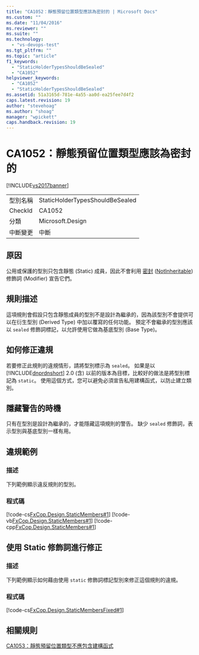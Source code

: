 ```yaml
---
title: "CA1052：靜態預留位置類型應該為密封的 | Microsoft Docs"
ms.custom: ""
ms.date: "11/04/2016"
ms.reviewer: ""
ms.suite: ""
ms.technology: 
  - "vs-devops-test"
ms.tgt_pltfrm: ""
ms.topic: "article"
f1_keywords: 
  - "StaticHolderTypesShouldBeSealed"
  - "CA1052"
helpviewer_keywords: 
  - "CA1052"
  - "StaticHolderTypesShouldBeSealed"
ms.assetid: 51a3165d-781e-4a55-aa0d-ea25fee7d4f2
caps.latest.revision: 19
author: "stevehoag"
ms.author: "shoag"
manager: "wpickett"
caps.handback.revision: 19
---
```

# CA1052：靜態預留位置類型應該為密封的
[!INCLUDE[vs2017banner](../code-quality/includes/vs2017banner.md)]

|||  
|-|-|  
|型別名稱|StaticHolderTypesShouldBeSealed|  
|CheckId|CA1052|  
|分類|Microsoft.Design|  
|中斷變更|中斷|  
  
## 原因  
 公用或保護的型別只包含靜態 \(Static\) 成員，因此不會利用 [密封](/dotnet/csharp/language-reference/keywords/sealed) \([NotInheritable](/dotnet/visual-basic/language-reference/modifiers/notinheritable)\) 修飾詞 \(Modifier\) 宣告它們。  
  
## 規則描述  
 這項規則會假設只包含靜態成員的型別不是設計為繼承的，因為該型別不會提供可以在衍生型別 \(Derived Type\) 中加以覆寫的任何功能。  預定不會繼承的型別應該以 `sealed` 修飾詞標記，以允許使用它做為基底型別 \(Base Type\)。  
  
## 如何修正違規  
 若要修正此規則的違規情形，請將型別標示為 `sealed`。  如果是以 [!INCLUDE[dnprdnshort](../code-quality/includes/dnprdnshort_md.md)] 2.0 \(含\) 以前的版本為目標，比較好的做法是將型別標記為 `static`。  使用這個方式，您可以避免必須宣告私用建構函式，以防止建立類別。  
  
## 隱藏警告的時機  
 只有在型別是設計為繼承的，才能隱藏這項規則的警告。  缺少 `sealed` 修飾詞，表示型別與基底型別一樣有用。  
  
## 違規範例  
  
### 描述  
 下列範例顯示違反規則的型別。  
  
### 程式碼  
 [!code-cs[FxCop.Design.StaticMembers#1](../code-quality/codesnippet/CSharp/ca1052-static-holder-types-should-be-sealed_1.cs)]
 [!code-vb[FxCop.Design.StaticMembers#1](../code-quality/codesnippet/VisualBasic/ca1052-static-holder-types-should-be-sealed_1.vb)]
 [!code-cpp[FxCop.Design.StaticMembers#1](../code-quality/codesnippet/CPP/ca1052-static-holder-types-should-be-sealed_1.cpp)]  
  
## 使用 Static 修飾詞進行修正  
  
### 描述  
 下列範例顯示如何藉由使用 `static` 修飾詞標記型別來修正這個規則的違規。  
  
### 程式碼  
 [!code-cs[FxCop.Design.StaticMembersFixed#1](../code-quality/codesnippet/CSharp/ca1052-static-holder-types-should-be-sealed_2.cs)]  
  
## 相關規則  
 [CA1053：靜態預留位置類型不應包含建構函式](../code-quality/ca1053-static-holder-types-should-not-have-constructors.md)